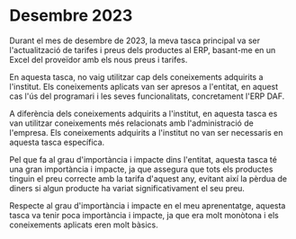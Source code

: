 # Desembre 2023

Durant el mes de desembre de 2023, la meva tasca principal va ser l'actualització de tarifes i preus dels productes al ERP, basant-me en un Excel del proveïdor amb els nous preus i tarifes.

En aquesta tasca, no vaig utilitzar cap dels coneixements adquirits a l'institut. Els coneixements aplicats van ser apresos a l'entitat, en aquest cas l'ús del programari i les seves funcionalitats, concretament l'ERP DAF.

A diferència dels coneixements adquirits a l'institut, en aquesta tasca es van utilitzar coneixements més relacionats amb l'administració de l'empresa. Els coneixements adquirits a l'institut no van ser necessaris en aquesta tasca específica.

Pel que fa al grau d'importància i impacte dins l'entitat, aquesta tasca té una gran importància i impacte, ja que assegura que tots els productes tinguin el preu correcte amb la tarifa d'aquest any, evitant així la pèrdua de diners si algun producte ha variat significativament el seu preu.

Respecte al grau d'importància i impacte en el meu aprenentatge, aquesta tasca va tenir poca importància i impacte, ja que era molt monòtona i els coneixements aplicats eren molt bàsics.
